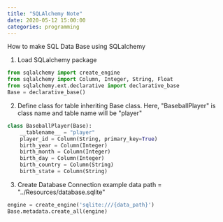 ```yaml
---
title: "SQLAlchemy Note"
date: 2020-05-12 15:00:00
categories: programming
---
```


How to make SQL Data Base using SQLalchemy
1. Load SQLalchemy package
```python
from sqlalchemy import create_engine
from sqlalchemy import Column, Integer, String, Float
from sqlalchemy.ext.declarative import declarative_base
Base = declarative_base()
```
2. Define class for table inheriting Base class.
   Here, "BaseballPlayer" is class name and table name will be "player" 
```python
class BaseballPlayer(Base):
    __tablename__ = "player"
    player_id = Column(String, primary_key=True)
    birth_year = Column(Integer)
    birth_month = Column(Integer)
    birth_day = Column(Integer)
    birth_country = Column(String)
    birth_state = Column(String)
 ```
3. Create Database Connection
example data path = "../Resources/database.sqlite"
```python
engine = create_engine('sqlite:///{data_path}')
Base.metadata.create_all(engine)
```
